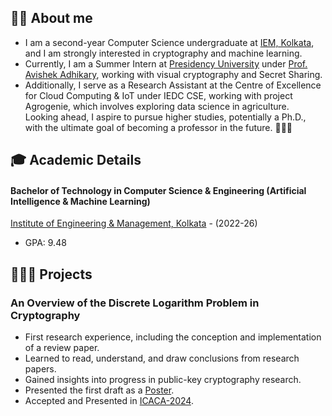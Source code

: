 ## 👨‍🎓 About me
- I am a second-year Computer Science undergraduate at [IEM, Kolkata](https://iem.edu.in/), and I am strongly interested in cryptography and machine learning. <br>
- Currently, I am a Summer Intern at [Presidency University](https://presiuniv.ac.in/web/) under [Prof. Avishek Adhikary](https://www.presiuniv.ac.in/web/staff.php?staffid=424), working with visual cryptography and Secret Sharing. <br>
- Additionally, I serve as a Research Assistant at the Centre of Excellence for Cloud Computing & IoT under IEDC CSE, working with project Agrogenie, which involves exploring data science in agriculture. <br>
Looking ahead, I aspire to pursue higher studies, potentially a Ph.D., with the ultimate goal of becoming a professor in the future. 👨🏼‍🏫

## 🎓 Academic Details

#### Bachelor of Technology in Computer Science & Engineering (Artificial Intelligence & Machine Learning) 
[Institute of Engineering & Management, Kolkata](https://iem.edu.in/) - (2022-26)
  - GPA: 9.48
 
## 👨🏻‍🔬 Projects

### An Overview of the Discrete Logarithm Problem in Cryptography
  - First research experience, including the conception and implementation of a review paper.
  - Learned to read, understand, and draw conclusions from research papers.
  - Gained insights into progress in public-key cryptography research.
  - Presented the first draft as a [Poster](https://www.researchgate.net/publication/375287849_The_Discrete_Logarithm_Problem).
  - Accepted and Presented in [ICACA-2024](https://sites.google.com/view/icisa2024).
